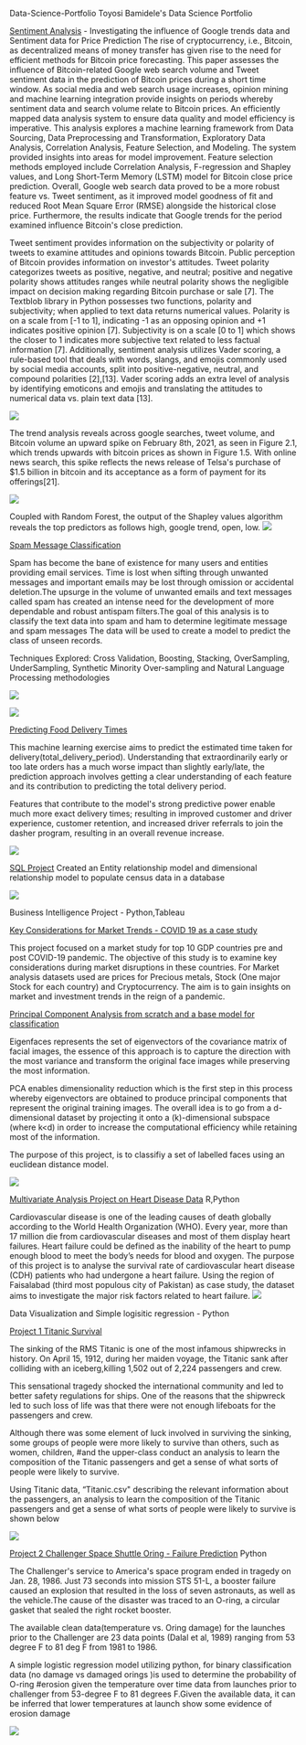 
Data-Science-Portfolio
Toyosi Bamidele's Data Science Portfolio

[Sentiment Analysis](https://github.com/toyobam92/Data-Science-Portfolio/tree/master/Sentiment%20Analysis) - Investigating the influence of Google trends data and Sentiment data for Price Prediction
The rise of cryptocurrency, i.e., Bitcoin, as decentralized means of money transfer has given rise to the need for efficient methods for Bitcoin price forecasting. This paper assesses the influence of Bitcoin-related Google web search volume and Tweet sentiment data in the prediction of Bitcoin prices during a short time window. As social media and web search usage increases, opinion mining and machine learning integration provide insights on periods whereby sentiment data and search volume relate to Bitcoin prices. An efficiently mapped data analysis system to ensure data quality and model efficiency is imperative. This analysis explores a machine learning framework from Data Sourcing, Data Preprocessing and Transformation, Exploratory Data Analysis, Correlation Analysis, Feature Selection, and Modeling. The system provided insights into areas for model improvement. Feature selection methods employed include Correlation Analysis, F-regression and Shapley values, and Long Short-Term Memory (LSTM) model for Bitcoin close price prediction. Overall, Google web search data proved to be a more robust feature vs. Tweet sentiment, as it improved model goodness of fit and reduced Root Mean Square Error (RMSE) alongside the historical close price. Furthermore, the results indicate that Google trends for the period examined influence Bitcoin's close prediction.

Tweet sentiment provides information on the subjectivity or polarity of tweets to examine attitudes and opinions towards Bitcoin. Public perception of Bitcoin provides information on investor's attitudes. Tweet polarity categorizes tweets as positive, negative, and neutral; positive and negative polarity shows attitudes ranges while neutral polarity shows the negligible impact on decision making regarding Bitcoin purchase or sale [7]. The Textblob library in Python possesses two functions, polarity and subjectivity; when applied to text data returns numerical values. Polarity is on a scale from [-1 to 1], indicating -1 as an opposing opinion and +1 indicates positive opinion [7]. Subjectivity is on a scale [0 to 1] which shows the closer to 1 indicates more subjective text related to less factual information [7]. Additionally, sentiment analysis utilizes Vader scoring, a rule-based tool that deals with words, slangs, and emojis commonly used by social media accounts, split into positive-negative, neutral, and compound polarities [2],[13]. Vader scoring adds an extra level of analysis by identifying emoticons and emojis and translating the attitudes to numerical data vs. plain text data [13].

![](Images/sentiment_plot.png)

The trend analysis reveals across google searches, tweet volume, and Bitcoin volume an upward spike on February 8th, 2021, as seen in Figure 2.1, which trends upwards with bitcoin prices as shown in Figure 1.5. With online news search, this spike reflects the news release of Telsa's purchase of $1.5 billion in bitcoin and its acceptance as a form of payment for its offerings[21].

![](Images/trend_plot.png)

Coupled with Random Forest, the output of the Shapley values algorithm reveals the top predictors as follows high, google trend, open, low.
![](Images/shap_plot.png)

[Spam Message Classification](https://github.com/toyobam92/Data-Science-Portfolio/tree/master/Spam%20Classification_NLP%20Project) 

Spam has become the bane of existence for many users and entities providing email services. Time is lost when sifting through unwanted messages and important emails may be lost through omission or accidental deletion.The upsurge in the volume of unwanted emails  and text messages called spam has created an intense need for the development of more dependable and robust antispam filters.The goal of this analysis is to classify the text data into spam and ham to determine legitimate message and spam messages The data will be used to create a model to predict the class of unseen records.

Techniques Explored: Cross Validation, Boosting, Stacking, OverSampling, UnderSampling, Synthetic Minority Over-sampling and Natural Language Processing methodologies

![](Images/Screen%20Shot%202021-03-22%20at%2011.20.39%20PM.png)


![](Images/Screen%20Shot%202021-03-22%20at%2011.21.54%20PM.png)

[Predicting Food Delivery Times](https://github.com/toyobam92/Data-Science-Portfolio/tree/master/Predicting%20Food%20Delivery%20times) 

This machine learning exercise aims to predict the estimated time taken for delivery(total_delivery_period). Understanding that extraordinarily early or too late orders has a much worse impact than slightly early/late, the prediction approach involves getting a clear understanding of each feature and its contribution to predicting the total delivery period. 

Features that contribute to the model's strong predictive power enable much more exact delivery times; resulting in improved customer and driver experience, customer retention, and increased driver referrals to join the dasher program, resulting in an overall revenue increase.

![](Images/predicting_time.png)

[SQL Project](https://github.com/toyobam92/Data-Science-Portfolio/tree/master/SQL%20Project) 
Created an Entity relationship model and dimensional relationship model to populate census data in a database

![](Images/FCP3_Dimensional.png)

Business Intelligence Project - Python,Tableau

[Key Considerations for Market Trends - COVID 19 as a case study](https://github.com/toyobam92/Data-Science-Portfolio/tree/master/Market%20Trend%20Analysis)

This project focused on a market study for top 10 GDP countries pre and post COVID-19 pandemic. The objective of this study is to examine key considerations during market disruptions in these countries. For Market analysis datasets used are prices for Precious metals, Stock (One major Stock for each country) and Cryptocurrency. The aim is to gain insights on market and investment trends in the reign of a pandemic.

[Principal Component Analysis from scratch and a base model for classification](https://github.com/toyobam92/Data-Science-Portfolio/tree/master/Principle%20Component%20Analysis%20from%20Scratch)

Eigenfaces represents the set of eigenvectors of the covariance matrix of facial images, the essence of this approach is to capture the direction with the most variance and transform the original face images while preserving the most information.

PCA enables dimensionality reduction which is the first step in this process whereby eigenvectors are obtained to produce principal components that represent the original training images. The overall idea is to go from a d-dimensional dataset by projecting it onto a (k)-dimensional subspace (where k<d) in order to increase the computational efficiency while retaining most of the information.

The purpose of this project, is to classifiy a set of labelled faces using an euclidean distance model.

![](Images/PCA_IMAGE.png)


[Multivariate Analysis Project on Heart Disease Data](https://github.com/toyobam92/Data-Science-Portfolio/tree/master/Multivariate%20Analysis) R,Python

Cardiovascular disease is one of the leading causes of death globally according to the World Health Organization (WHO). Every year, more than 17 million die from cardiovascular diseases and most of them display heart failures. Heart failure could be defined as the inability of the heart to pump enough blood to meet the body’s needs for blood and oxygen. The purpose of this project is to analyse the survival rate of cardiovascular heart disease (CDH) patients who had undergone a heart failure. Using the region of Faisalabad (third most populous city of Pakistan) as case study, the dataset aims to investigate the major risk factors related to heart failure.
![](Images/heart%20disease%20data.png)

Data Visualization and Simple logisitic regression - Python

[Project 1 Titanic Survival](https://github.com/toyosibamidele/Data-Science-Portfolio)

The sinking of the RMS Titanic is one of the most infamous shipwrecks in history. 
On April 15, 1912, during her maiden voyage, the Titanic sank after colliding with an iceberg,killing 1,502 out of 2,224 passengers and crew.

This sensational tragedy shocked the international community and led to better safety regulations for ships. 
One of the reasons that the shipwreck led to such loss of life was that there were not enough lifeboats for the passengers and crew. 

Although there was some element of luck involved in surviving the sinking, some groups of people were more likely to survive than others, such as women, children, #and the upper-class conduct an analysis to learn the composition of the Titanic passengers and get a sense of what sorts of people were likely to survive.

Using Titanic data, “Titanic.csv" describing the relevant information about the passengers, an analysis to learn the composition of the Titanic passengers and get a sense of what sorts of people were likely to survive is shown below

![](Images/Titanic%20Survival%20Data%20Visualization.png)

[Project 2 Challenger Space Shuttle Oring - Failure Prediction](https://github.com/toyosibamidele/Data-Science-Portfolio) Python

The Challenger's service to America's space program ended in tragedy on Jan. 28, 1986. Just 73 seconds into mission STS 51-L, a booster failure caused an explosion that resulted in the loss of seven astronauts, as well as the vehicle.The cause of the disaster was traced to an O-ring, a circular gasket that sealed the right rocket booster. 

The available clean data(temperature vs. Oring damage) for the launches prior to the Challenger are 23 data points (Dalal et al, 1989) ranging from 53 degree F to 81 deg F from 1981 to 1986.

A simple logistic regression model utilizing python, for binary classification data (no damage vs damaged orings )is used to determine the probability of O-ring #erosion given the temperature over time data from launches prior to challenger from 53-degree F to 81 degrees F.Given the available data, it can be inferred that lower temperatures at launch show some evidence of erosion damage

![](Images/challenger%20space%20shuttle%20oring%20damage.png)








